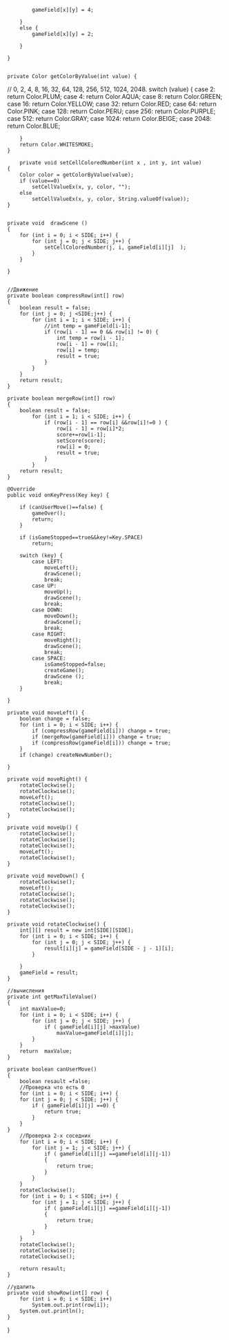             gameField[x][y] = 4;

        }
        else {
            gameField[x][y] = 2;

        }

    }


    private Color getColorByValue(int value) {
// 0, 2, 4, 8, 16, 32, 64, 128, 256, 512, 1024, 2048.
        switch (value) {
            case 2:
                return Color.PLUM;
            case 4:
                return Color.AQUA;
            case 8:
                return Color.GREEN;
            case 16:
                return Color.YELLOW;
            case 32:
                return Color.RED;
            case 64:
                return Color.PINK;
            case 128:
                return Color.PERU;
            case 256:
                return Color.PURPLE;
            case 512:
                return Color.GRAY;
            case 1024:
                return Color.BEIGE;
            case 2048:
                return Color.BLUE;

        }
        return Color.WHITESMOKE;
    }

        private void setCellColoredNumber(int x , int y, int value)
    {
        Color color = getColorByValue(value);
        if (value==0)
            setCellValueEx(x, y, color, "");
        else
            setCellValueEx(x, y, color, String.valueOf(value));
    }


    private void  drawScene ()
    {
        for (int i = 0; i < SIDE; i++) {
            for (int j = 0; j < SIDE; j++) {
                setCellColoredNumber(j, i, gameField[i][j]  );
            }
        }

    }


    //Движение
    private boolean compressRow(int[] row)
    {
        boolean result = false;
        for (int j = 0; j <SIDE;j++) {
            for (int i = 1; i < SIDE; i++) {
                //int temp = gameField[i-1];
                if (row[i - 1] == 0 && row[i] != 0) {
                    int temp = row[i - 1];
                    row[i - 1] = row[i];
                    row[i] = temp;
                    result = true;
                }
            }
        }
        return result;
    }

    private boolean mergeRow(int[] row)
    {
        boolean result = false;
            for (int i = 1; i < SIDE; i++) {
                if (row[i - 1] == row[i] &&row[i]!=0 ) {
                    row[i - 1] = row[i]*2;
                    score+=row[i-1];
                    setScore(score);
                    row[i] = 0;
                    result = true;
                }
            }
        return result;
    }

    @Override
    public void onKeyPress(Key key) {

        if (canUserMove()==false) {
            gameOver();
            return;
        }

        if (isGameStopped==true&&key!=Key.SPACE)
            return;

        switch (key) {
            case LEFT:
                moveLeft();
                drawScene();
                break;
            case UP:
                moveUp();
                drawScene();
                break;
            case DOWN:
                moveDown();
                drawScene();
                break;
            case RIGHT:
                moveRight();
                drawScene();
                break;
            case SPACE:
                isGameStopped=false;
                createGame();
                drawScene ();
                break;
        }

    }

    private void moveLeft() {
        boolean change = false;
        for (int i = 0; i < SIDE; i++) {
            if (compressRow(gameField[i])) change = true;
            if (mergeRow(gameField[i])) change = true;
            if (compressRow(gameField[i])) change = true;
        }
        if (change) createNewNumber();

    }

    private void moveRight() {
        rotateClockwise();
        rotateClockwise();
        moveLeft();
        rotateClockwise();
        rotateClockwise();
    }

    private void moveUp() {
        rotateClockwise();
        rotateClockwise();
        rotateClockwise();
        moveLeft();
        rotateClockwise();
    }

    private void moveDown() {
        rotateClockwise();
        moveLeft();
        rotateClockwise();
        rotateClockwise();
        rotateClockwise();
    }

    private void rotateClockwise() {
        int[][] result = new int[SIDE][SIDE];
        for (int i = 0; i < SIDE; i++) {
            for (int j = 0; j < SIDE; j++) {
                result[i][j] = gameField[SIDE - j - 1][i];
            }

        }
        gameField = result;
    }

    //вычисления
    private int getMaxTileValue()
    {
        int maxValue=0;
        for (int i = 0; i < SIDE; i++) {
            for (int j = 0; j < SIDE; j++) {
                if ( gameField[i][j] >maxValue)
                    maxValue=gameField[i][j];
            }
        }
        return  maxValue;
    }

    private boolean canUserMove()
    {
        boolean resault =false;
        //Проверка что есть 0
        for (int i = 0; i < SIDE; i++) {
        for (int j = 0; j < SIDE; j++) {
            if ( gameField[i][j] ==0) {
                return true;
            }
        }
    }
        //Проверка 2-х соседних
        for (int i = 0; i < SIDE; i++) {
            for (int j = 1; j < SIDE; j++) {
                if ( gameField[i][j] ==gameField[i][j-1])
                {
                    return true;
                }
            }
        }
        rotateClockwise();
        for (int i = 0; i < SIDE; i++) {
            for (int j = 1; j < SIDE; j++) {
                if ( gameField[i][j] ==gameField[i][j-1])
                {
                    return true;
                }
            }
        }
        rotateClockwise();
        rotateClockwise();
        rotateClockwise();

        return resault;
    }

    //удалить
    private void showRow(int[] row) {
        for (int i = 0; i < SIDE; i++)
            System.out.print(row[i]);
        System.out.println();
    }

}
